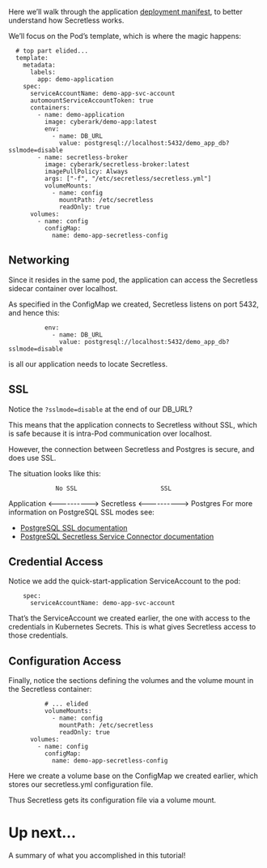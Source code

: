 Here we’ll walk through the application [deployment manifest](assets/demo-app-deployment.yml), to better understand how Secretless works.

We’ll focus on the Pod’s template, which is where the magic happens:

```
  # top part elided...
  template:
    metadata:
      labels:
        app: demo-application
    spec:
      serviceAccountName: demo-app-svc-account
      automountServiceAccountToken: true
      containers:
        - name: demo-application
          image: cyberark/demo-app:latest
          env:
            - name: DB_URL
              value: postgresql://localhost:5432/demo_app_db?sslmode=disable
        - name: secretless-broker
          image: cyberark/secretless-broker:latest
          imagePullPolicy: Always
          args: ["-f", "/etc/secretless/secretless.yml"]
          volumeMounts:
            - name: config
              mountPath: /etc/secretless
              readOnly: true
      volumes:
        - name: config
          configMap:
            name: demo-app-secretless-config
```

## Networking
Since it resides in the same pod, the application can access the Secretless sidecar container over localhost.

As specified in the ConfigMap we created, Secretless listens on port 5432, and hence this:

```
          env:
            - name: DB_URL
              value: postgresql://localhost:5432/demo_app_db?sslmode=disable
```

is all our application needs to locate Secretless.

## SSL

Notice the `?sslmode=disable` at the end of our DB_URL?

This means that the application connects to Secretless without SSL, which is safe because it is intra-Pod communication over localhost.

However, the connection between Secretless and Postgres is secure, and does use SSL.

The situation looks like this:

                 No SSL                       SSL
Application   <---------->   Secretless   <---------->   Postgres
For more information on PostgreSQL SSL modes see:

* [PostgreSQL SSL documentation](https://www.postgresql.org/docs/9.6/libpq-ssl.html)
* [PostgreSQL Secretless Service Connector documentation](https://docs.secretless.io/Latest/en/Content/References/connectors/postgres.htm)

## Credential Access

Notice we add the quick-start-application ServiceAccount to the pod:

```
    spec:
      serviceAccountName: demo-app-svc-account
```

That’s the ServiceAccount we created earlier, the one with access to the credentials in Kubernetes Secrets. This is what gives Secretless access to those credentials.

## Configuration Access

Finally, notice the sections defining the volumes and the volume mount in the Secretless container:

```
          # ... elided
          volumeMounts:
            - name: config
              mountPath: /etc/secretless
              readOnly: true
      volumes:
        - name: config
          configMap:
            name: demo-app-secretless-config
```

Here we create a volume base on the ConfigMap we created earlier, which stores our secretless.yml configuration file.

Thus Secretless gets its configuration file via a volume mount.

# Up next...

A summary of what you accomplished in this tutorial!
